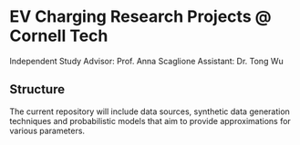 # EV Charging Research Projects @ Cornell Tech

Independent Study Advisor: Prof. Anna Scaglione
Assistant: Dr. Tong Wu 

## Structure

The current repository will include data sources, synthetic data generation techniques and probabilistic models that aim to provide approximations for various parameters.